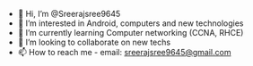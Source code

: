 - 👋 Hi, I’m @Sreerajsree9645
- 👀 I’m interested in Android, computers and new technologies
- 🌱 I’m currently learning Computer networking (CCNA, RHCE)
- 💞️ I’m looking to collaborate on new techs
- 📫 How to reach me - email: sreerajsree9645@gmail.com

<!---
Sreerajsree9645/Sreerajsree9645 is a ✨ special ✨ repository because its `README.md` (this file) appears on your GitHub profile.
You can click the Preview link to take a look at your changes.
--->
